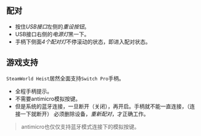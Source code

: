 ## 配对

- 按住*USB接口*左侧的*重设按钮*。
- USB接口右侧的*电源灯*黑一下。
- 手柄下侧面*4个配对灯*不停滚动的状态，即进入配对状态。

## 游戏支持

`SteamWorld Heist`居然全面支持`Switch Pro`手柄。

- 全程手柄提示。
- 不需要antimicro模拟按键。
- 但是系统的蓝牙连接，一旦断开（关闭），再开启。手柄就不能一直连接，（连接一下就断开）
必须删除设备，*重新配对*，才正确工作。

> antimicro也仅仅支持蓝牙模式连接下的模拟按键。

